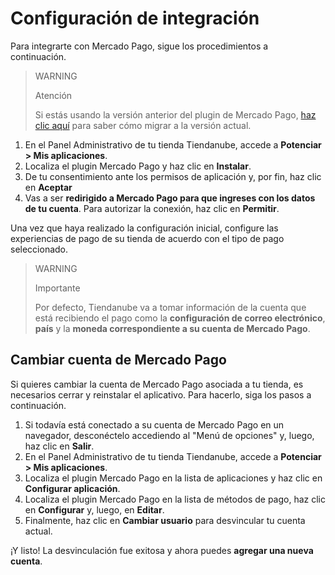 # Configuración de integración
 
Para integrarte con Mercado Pago, sigue los procedimientos a continuación.

> WARNING
>
> Atención
>
> Si estás usando la versión anterior del plugin de Mercado Pago, [haz clic aquí](/developers/es/docs/nuvemshop/how-tos/migration) para saber cómo migrar a la versión actual.
 
1. En el Panel Administrativo de tu tienda Tiendanube, accede a **Potenciar > Mis aplicaciones**. 
2. Localiza el plugin Mercado Pago y haz clic en **Instalar**.
3. De tu consentimiento ante los permisos de aplicación y, por fin, haz clic en **Aceptar**
4. Vas a ser **redirigido a Mercado Pago para que ingreses con los datos de tu cuenta**. Para autorizar la conexión, haz clic en **Permitir**.
 
Una vez que haya realizado la configuración inicial, configure las experiencias de pago de su tienda de acuerdo con el tipo de pago seleccionado.

> WARNING
>
> Importante
>
> Por defecto, Tiendanube va a tomar información de la cuenta que está recibiendo el pago como la **configuración de correo electrónico**, **país** y la **moneda correspondiente a su cuenta de Mercado Pago**.

## Cambiar cuenta de Mercado Pago

Si quieres cambiar la cuenta de Mercado Pago asociada a tu tienda, es necesarios cerrar y reinstalar el aplicativo. Para hacerlo, siga los pasos a continuación.

1. Si todavía está conectado a su cuenta de Mercado Pago en un navegador, desconéctelo accediendo al "Menú de opciones" y, luego, haz clic en **Salir**.
2. En el Panel Administrativo de tu tienda Tiendanube, accede a **Potenciar > Mis aplicaciones**. 
3. Localiza el plugin Mercado Pago en la lista de aplicaciones y haz clic en **Configurar aplicación**.
4. Localiza el plugin Mercado Pago en la lista de métodos de pago, haz clic en **Configurar** y, luego, en **Editar**.
5. Finalmente, haz clic en **Cambiar usuario** para desvincular tu cuenta actual.

¡Y listo! La desvinculación fue exitosa y ahora puedes **agregar una nueva cuenta**.